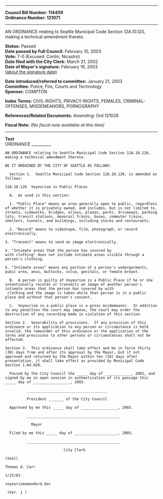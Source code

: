 * * * * *  
  
**Council Bill Number: [](#h0)[](#h2)114459**   
**Ordinance Number: 121071**  
  
* * * * *  
  
AN ORDINANCE relating to Seattle Municipal Code Section 12A.10.120, making a technical amendment thereto.  
  
**Status:** Passed   
**Date passed by Full Council:** February 10, 2003   
**Vote:** 7-0 (Excused: Conlin, Nicastro)   
**Date filed with the City Clerk:** March 21, 2002   
**Date of Mayor's signature:** February 19, 2003   
[(about the signature date)](/~public/approvaldate.htm)   
  
  
**Date introduced/referred to committee:** January 21, 2003   
**Committee:** Police, Fire, Courts and Technology   
**Sponsor:** COMPTON   
  
**Index Terms:** CIVIL-RIGHTS, PRIVACY-RIGHTS, FEMALES, CRIMINAL-OFFENSES, MISDEMEANORS, PORNOGRAPHY  
  
**References/Related Documents:** Amending: Ord 121026  
  
**Fiscal Note:** *(No fiscal note available at this time)*  
  
* * * * *  
  
**Text**  
    ORDINANCE __________  
  
    AN ORDINANCE relating to Seattle Municipal Code Section 12A.10.120,  
    making a technical amendment thereto.  
  
    BE IT ORDAINED BY THE CITY OF SEATTLE AS FOLLOWS:  
  
      Section 1.  Seattle Municipal Code Section 12A.10.120, is amended as  
    follows:  
  
    12A.10.120  Voyeurism in Public Places  
  
      A.  As used in this section:  
  
      1. "Public Place" means an area generally open to public, regardless  
    of whether it is privately owned, and includes, but is not limited to,  
    streets, sidewalks, bridges, alleys, plazas, parks, driveways, parking  
    lots, transit stations, monorail trains, buses, commuter trains,  
    shelters, tunnels, and buildings, including stores and restaurants.  
  
      2. "Record" means to videotape, film, photograph, or record  
    electronically.  
  
    3. "Transmit" means to send an image electronically.  
  
    4. "Intimate areas that the person has covered by   
    with clothing" does not include intimate areas visible through a  
    person's clothing.  
  
    5. "Intimate areas" means any portion of a person's undergarments,  
    pubic area, anus, buttocks, vulva, genitals, or female breast.  
  
      B.  A person is guilty of Voyeurism in a Public Place if he or she  
    intentionally records or transmits an image of another person's  
    intimate areas that the person has covered by with  
     clothing and the image is taken while that person is in a public  
    place and without that person's consent.  
  
      C.  Voyeurism in a public place is a gross misdemeanor.  In addition  
    to any penalties the court may impose, the court may order the  
    destruction of any recording made in violation of this section.  
  
    Section 2.  Severability of provisions.  If any provision of this  
    ordinance or its application to any person or circumstance is held  
    invalid, the remainder of this ordinance or the application of the  
    terms and provisions to other persons or circumstances shall not be  
    affected.  
  
    Section 3.  This ordinance shall take effect and be in force thirty  
    (30) days from and after its approval by the Mayor, but if not  
    approved and returned by the Mayor within ten (10) days after  
    presentation, it shall take effect as provided by Municipal Code  
    Section 1.04.020.  
  
      Passed by the City Council the _____ day of ____________, 2003, and  
    signed by me in open session in authentication of its passage this  
    _____ day of _________________, 2003.  
  
              _____________________________________  
  
              President _______ of the City Council  
  
      Approved by me this _____ day of _________________, 2003.  
  
              ___________________________________________  
  
                Mayor  
  
      Filed by me this _____ day of ____________________, 2003.  
  
              ___________________________________________  
  
                               City Clerk  
  
    (Seal)  
  
    Thomas A. Carr  
  
    1/15/03  
  
    voyeurismamendord.doc  
  
     (Ver. 1 )  
